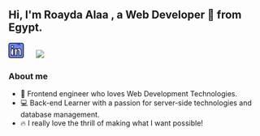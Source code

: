 ## Hi, I'm Roayda Alaa , a Web Developer 🚀 from Egypt.

<div >
  <p>
    <a href="https://www.linkedin.com/in/roaydaalaa"><img height="30" src="https://raw.githubusercontent.com/8bithemant/8bithemant/master/linkedin.png?raw=true"></a>&nbsp;&nbsp;
&nbsp;&nbsp;
    <a href="mailto:roaydaalaa@gmail.com"><img height="30" src="https://th.bing.com/th/id/OIP.9sT4UWsRfFiy6vPydv3_-QHaHO?pid=ImgDet&rs=1"></a>&nbsp;&nbsp;
  </p>
</div>

### About me

* 🎨 Frontend engineer who loves Web Development Technologies.
* 💻 Back-end Learner with a passion for server-side technologies and database management.
* 🔥 I really love the thrill of making what I want possible!

